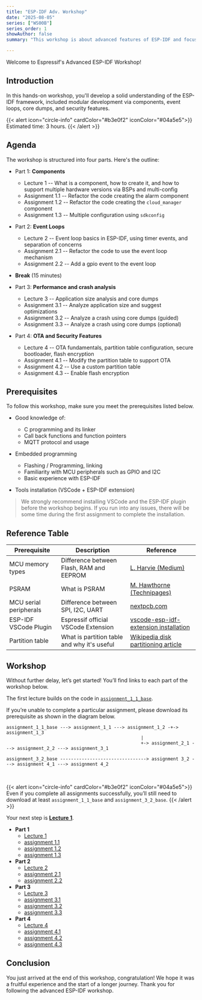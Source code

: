 ```yaml
---
title: "ESP-IDF Adv. Workshop"
date: "2025-08-05"
series: ["WS00B"]
series_order: 1
showAuthor: false
summary: "This workshop is about advanced features of ESP-IDF and focuses on modular development, event loops, core dumps, size analysis and flash encryption."

---
```


Welcome to Espressif's Advanced ESP-IDF Workshop!

## Introduction

In this hands-on workshop, you'll develop a solid understanding of the ESP-IDF framework, included modular development via components, event loops, core dumps, and security features.

{{< alert icon="circle-info" cardColor="#b3e0f2" iconColor="#04a5e5">}}
Estimated time: 3 hours.
{{< /alert >}}

## Agenda

The workshop is structured into four parts. Here's the outline:

* Part 1: **Components**

  * Lecture 1 -- What is a component, how to create it, and how to support multiple hardware versions via BSPs and multi-config
  * Assignment 1.1 -- Refactor the code creating the alarm component
  * Assignment 1.2 -- Refactor the code creating the `cloud_manager` component
  * Assignment 1.3 -- Multiple configuration using `sdkconfig`

* Part 2: **Event Loops**

  * Lecture 2 -- Event loop basics in ESP-IDF, using timer events, and separation of concerns
  * Assignment 2.1 -- Refactor the code to use the event loop mechanism
  * Assignment 2.2 -- Add a gpio event to the event loop

* **Break** (15 minutes)

* Part 3: **Performance and crash analysis**

  * Lecture 3 -- Application size analysis and core dumps
  * Assignment 3.1 -- Analyze application size and suggest optimizations
  * Assignment 3.2 -- Analyze a crash using core dumps (guided)
  * Assignment 3.3 -- Analyze a crash using core dumps (optional)

* Part 4: **OTA and Security Features**

  * Lecture 4 -- OTA fundamentals, partition table configuration, secure bootloader, flash encryption
  * Assignment 4.1 -- Modify the partition table to support OTA
  * Assignment 4.2 -- Use a custom partition table
  * Assignment 4.3 -- Enable flash encryption
  <!-- * Assignment 4.4 -- Secure bootloader (optional - TBD) -->

## Prerequisites

To follow this workshop, make sure you meet the prerequisites listed below.

* Good knowledge of:

  * C programming and its linker
  * Call back functions and function pointers
  * MQTT protocol and usage

* Embedded programming

  * Flashing / Programming, linking
  * Familiarity with MCU peripherals such as GPIO and I2C
  * Basic experience with ESP-IDF
* Tools installation (VSCode + ESP-IDF extension)

> We strongly recommend installing VSCode and the ESP-IDF plugin before the workshop begins. If you run into any issues, there will be some time during the first assignment to complete the installation.


## Reference Table

| Prerequisite           | Description                                                                                         | Reference                                                                                                                       |
| ---------------------- | --------------------------------------------------------------------------------------------------- | ------------------------------------------------------------------------------------------------------------------------------- |
| MCU memory types       | Difference between Flash, RAM and EEPROM                                                            | [L. Harvie (Medium)](https://medium.com/@lanceharvieruntime/embedded-systems-memory-types-flash-vs-sram-vs-eeprom-93d0eed09086) |
| PSRAM                  | What is PSRAM                                                                                       | [M. Hawthorne (Technipages)](https://www.technipages.com/what-is-psdram-pseudo-static-ram/)                                     |
| MCU serial peripherals | Difference between SPI, I2C, UART                                                                   | [nextpcb.com](https://www.nextpcb.com/blog/spi-i2c-uart)                                                                        |
| ESP-IDF VSCode Plugin  | Espressif official VSCode Extension                                                                 | [vscode-esp-idf-extension installation](https://github.com/espressif/vscode-esp-idf-extension?tab=readme-ov-file#how-to-use)    |
| Partition table | What is partition table and why it's useful| [Wikipedia disk partitioning article](https://en.wikipedia.org/wiki/Disk_partitioning)

<!-- | YAML                   | Human-readable data serialization format used for dependency management through `idf_component.yml` | [Wikipedia](https://en.wikipedia.org/wiki/YAML), [datacamp.com](https://www.datacamp.com/blog/what-is-yaml)                     | -->


## Workshop

Without further delay, let’s get started! You’ll find links to each part of the workshop below.

The first lecture builds on the code in [`assignment_1_1_base`](https://github.com/FBEZ-docs-and-templates/devrel-advanced-workshop-code/tree/main/assignment_1_1_base).

If you’re unable to complete a particular assignment, please download its prerequisite as shown in the diagram below.

```goat
assignment_1_1_base ---> assignment_1_1 ---> assignment_1_2 -+-> assignment_1_3
                                                  |
                                                  +-> assignment_2_1 ---> assignment_2_2 ---> assignment_3_1

assignment_3_2_base --------------------------------> assignment 3_2 ---> assignment 4_1 ---> assignment 4_2
```
<br>


{{< alert icon="circle-info" cardColor="#b3e0f2" iconColor="#04a5e5">}}
Even if you complete all assignments successfully, you’ll still need to download at least `assignment_1_1_base` and `assignment_3_2_base`.
{{< /alert >}}


Your next step is __[Lecture 1](lecture-1/)__.

* __Part 1__
   * [Lecture 1](lecture-1/)
   * [assignment 1.1](assignment-1-1/)
   * [assignment 1.2](assignment-1-2/)
   * [assignment 1.3](assignment-1-3/)
* __Part 2__
   * [Lecture 2](lecture-2/)
   * [assignment 2.1](assignment-2-1/)
   * [assignment 2.2](assignment-2-2/)
* __Part 3__
   * [Lecture 3](lecture-3/)
   * [assignment 3.1](assignment-3-1/)
   * [assignment 3.2](assignment-3-2/)
   * [assignment 3.3](assignment-3-3/)
* __Part 4__
   * [Lecture 4](lecture-4/)
   * [assignment 4.1](assignment-4-1/)
   * [assignment 4.2](assignment-4-2/)
   * [assignment 4.3](assignment-4-3/)
   <!-- * [assignment 4.4](assignment-4-4/) -->


## Conclusion

You just arrived at the end of this workshop, congratulation! We hope it was a fruitful experience and the start of a longer journey. Thank you for following the advanced ESP-IDF workshop.
